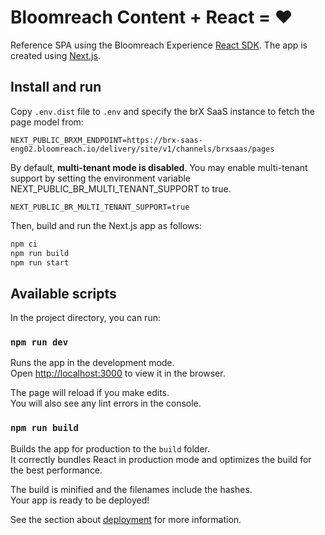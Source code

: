 # Bloomreach Content + React = ♥️

Reference SPA using the Bloomreach Experience [React SDK](https://www.npmjs.com/package/@bloomreach/react-sdk).
The app is created using [Next.js](https://nextjs.org/).

## Install and run

Copy `.env.dist` file to `.env` and specify the brX SaaS instance to fetch the page model from:
```
NEXT_PUBLIC_BRXM_ENDPOINT=https://brx-saas-eng02.bloomreach.io/delivery/site/v1/channels/brxsaas/pages
```

By default, **multi-tenant mode is disabled**. You may enable multi-tenant support by setting the environment variable NEXT_PUBLIC_BR_MULTI_TENANT_SUPPORT to true.
```
NEXT_PUBLIC_BR_MULTI_TENANT_SUPPORT=true
```

Then, build and run the Next.js app as follows:

```bash
npm ci
npm run build
npm run start
```

## Available scripts

In the project directory, you can run:

### `npm run dev`

Runs the app in the development mode.<br>
Open <http://localhost:3000> to view it in the browser.

The page will reload if you make edits.<br>
You will also see any lint errors in the console.

### `npm run build`

Builds the app for production to the `build` folder.<br>
It correctly bundles React in production mode and optimizes the build for the best performance.

The build is minified and the filenames include the hashes.<br>
Your app is ready to be deployed!

See the section about [deployment](https://nextjs.org/docs/deployment) for more information.
